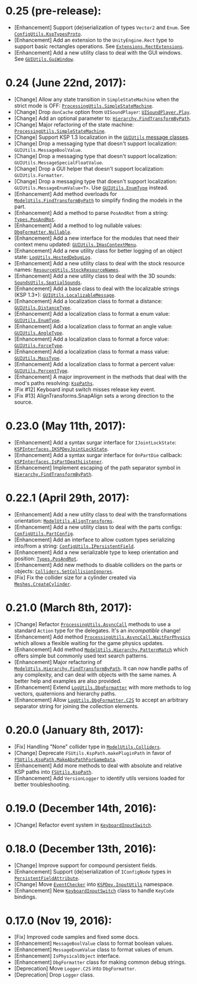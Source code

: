 # 0.25 (pre-release):
* [Enhancement] Support (de)serialization of types `Vector2` and `Enum`. See [`ConfigUtils.KspTypesProto`](http://ihsoft.github.io/KSPDev/Utils/html/T_KSPDev_ConfigUtils_KspTypesProto.htm).
* [Enhancement] Add an extension to the `UnityEngine.Rect` type to support basic rectangles operations. See [`Extensions.RectExtensions`](http://ihsoft.github.io/KSPDev/Utils/html/T_KSPDev_Extensions_RectExtensions.htm).
* [Enhancement] Add a new utility class to deal with the GUI windows. See [`GUIUtils.GuiWindow`](http://ihsoft.github.io/KSPDev/Utils/html/T_KSPDev_GUIUtils_GuiWindow.htm).

# 0.24 (June 22nd, 2017):
* [Change] Allow any state transition in `SimpleStateMachine` when the strict mode is OFF: [`ProcessingUtils.SimpleStateMachine`](http://ihsoft.github.io/KSPDev/Utils/html/T_KSPDev_ProcessingUtils_SimpleStateMachine_1.htm).
* [Change] Drop `donCache` option from `UISoundPlayer`: [`UISoundPlayer.Play`](http://ihsoft.github.io/KSPDev/Utils/html/M_KSPDev_GUIUtils_UISoundPlayer_Play.htm).
* [Change] Add an optional parameter to: [`Hierarchy.FindTransformByPath`](http://ihsoft.github.io/KSPDev/Utils/html/M_KSPDev_ModelUtils_Hierarchy_FindTransformByPath_1.htm).
* [Change] Major refactoring of the state machine: [`ProcessingUtils.SimpleStateMachine`](http://ihsoft.github.io/KSPDev/Utils/html/T_KSPDev_ProcessingUtils_SimpleStateMachine_1.htm).
* [Change] Support KSP 1.3 localization in the [`GUIUtils` message classes](http://ihsoft.github.io/KSPDev/Utils/html/N_KSPDev_GUIUtils.htm).
* [Change] Drop a messaging type that doesn't support localization: `GUIUtils.MessageBoolValue`.
* [Change] Drop a messaging type that doesn't support localization: `GUIUtils.MessageSpecialFloatValue`.
* [Change] Drop a GUI helper that doesn't support localization: `GUIUtils.Formatter`.
* [Change] Drop a messaging type that doesn't support localization: `GUIUtils.MessageEnumValue<T>`. Use [`GUIUtils.EnumType`](http://ihsoft.github.io/KSPDev/Utils/html/T_KSPDev_GUIUtils_EnumType_1.htm) instead.
* [Enhancement] Add method overloads for [`ModelUtils.FindTransformByPath`](http://ihsoft.github.io/KSPDev/Utils/html/T_KSPDev_ModelUtils_Hierarchy.htm) to simplify finding the models in the part.
* [Enhancement] Add a method to parse `PosAndRot` from a string: [`Types.PosAndRot`](http://ihsoft.github.io/KSPDev/Utils/html/T_KSPDev_Types_PosAndRot.htm).
* [Enhancement] Add a method to log nullable values: [`DbgFormatter.Nullable`](http://ihsoft.github.io/KSPDev/Utils/html/M_KSPDev_LogUtils_DbgFormatter_Nullable.htm).
* [Enhancement] Add a new interface for the modules that need their context menu updated: [`GUIUtils.IHasContextMenu`](http://ihsoft.github.io/KSPDev/Utils/html/T_KSPDev_GUIUtils_IHasContextMenu.htm).
* [Enhancement] Add a new utility class for better logging of an object state: [`LogUtils.HostedDebugLog`](http://ihsoft.github.io/KSPDev/Utils/html/T_KSPDev_LogUtils_HostedDebugLog.htm).
* [Enhancement] Add a new utility class to deal with the stock resource names: [`ResourceUtils.StockResourceNames`](http://ihsoft.github.io/KSPDev/Utils/html/T_KSPDev_ResourceUtils_StockResourceNames.htm).
* [Enhancement] Add a new utility class to deal with the 3D sounds: [`SoundsUtils.SpatialSounds`](http://ihsoft.github.io/KSPDev/Utils/html/T_KSPDev_SoundsUtils_SpatialSounds.htm).
* [Enhancement] Add a base class to deal with the localizable strings (KSP 1.3+): [`GUIUtils.LocalizableMessage`](http://ihsoft.github.io/KSPDev/Utils/html/T_KSPDev_GUIUtils_LocalizableMessage.htm).
* [Enhancement] Add a localization class to format a distance: [`GUIUtils.DistanceType`](http://ihsoft.github.io/KSPDev/Utils/html/T_KSPDev_GUIUtils_DistanceType.htm).
* [Enhancement] Add a localization class to format a enum value: [`GUIUtils.EnumType`](http://ihsoft.github.io/KSPDev/Utils/html/T_KSPDev_GUIUtils_EnumType_1.htm).
* [Enhancement] Add a localization class to format an angle value: [`GUIUtils.AngleType`](http://ihsoft.github.io/KSPDev/Utils/html/T_KSPDev_GUIUtils_AngleType.htm).
* [Enhancement] Add a localization class to format a force value: [`GUIUtils.ForceType`](http://ihsoft.github.io/KSPDev/Utils/html/T_KSPDev_GUIUtils_ForceType.htm).
* [Enhancement] Add a localization class to format a mass value: [`GUIUtils.MassType`](http://ihsoft.github.io/KSPDev/Utils/html/T_KSPDev_GUIUtils_MassType.htm).
* [Enhancement] Add a localization class to format a percent value: [`GUIUtils.PercentType`](http://ihsoft.github.io/KSPDev/Utils/html/T_KSPDev_GUIUtils_PercentType.htm).
* [Enhancement] A major improvement in the methods that deal with the mod's paths resolving: [`KspPaths`](http://ihsoft.github.io/KSPDev/Utils/html/N_KSPDev_KspPaths.htm).
* [Fix #12] Keyboard input switch misses release key event.
* [Fix #13] AlignTransforms.SnapAlign sets a wrong direction to the source.

# 0.23.0 (May 11th, 2017):
* [Enhancement] Add a syntax surgar interface for `IJointLockState`: [`KSPInterfaces.IKSPDevJointLockState`](http://ihsoft.github.io/KSPDev/Utils/html/T_KSPDev_KSPInterfaces_IKSPDevJointLockState.htm).
* [Enhancement] Add a syntax surgar interface for `OnPartDie` callback: [`KSPInterfaces.IsPartDeathListener`](http://ihsoft.github.io/KSPDev/Utils/html/T_KSPDev_KSPInterfaces_IsPartDeathListener.htm).
* [Enhancement] Implement escaping of the path separator symbol in [`Hierarchy.FindTransformByPath`](http://ihsoft.github.io/KSPDev/Utils/html/M_KSPDev_ModelUtils_Hierarchy_FindTransformByPath.htm).

# 0.22.1 (April 29th, 2017):
* [Enhancement] Add a new utility class to deal with the transformations orientation: [`ModelUtils.AlignTransforms`](http://ihsoft.github.io/KSPDev/Utils/html/T_KSPDev_ModelUtils_AlignTransforms.htm).
* [Enhancement] Add a new utility class to deal with the parts configs: [`ConfigUtils.PartConfig`](http://ihsoft.github.io/KSPDev/Utils/html/T_KSPDev_ConfigUtils_PartConfig.htm).
* [Enhancement] Add an interface to allow custom types serializing into/from a string: [`ConfigUtils.IPersistentField`](http://ihsoft.github.io/KSPDev/Utils/html/T_KSPDev_ConfigUtils_IPersistentField.htm).
* [Enhancement] Add a new serializable type to keep orientation and position: [`Types.PosAndRot`](http://ihsoft.github.io/KSPDev/Utils/html/T_KSPDev_Types_PosAndRot.htm).
* [Enhancement] Add new methods to disable colliders on the parts or objects: [`Colliders.SetCollisionIgnores`](http://ihsoft.github.io/KSPDev/Utils/html/M_KSPDev_ModelUtils_Colliders_SetCollisionIgnores.htm).
* [Fix] Fix the collider size for a cylinder created via [`Meshes.CreateCylinder`](http://ihsoft.github.io/KSPDev/Utils/html/M_KSPDev_ModelUtils_Meshes_CreateCylinder.htm).

# 0.21.0 (March 8th, 2017):
* [Change] Refactor [`ProcessingUtils.AsyncCall`](http://ihsoft.github.io/KSPDev/Utils/html/T_KSPDev_ProcessingUtils_AsyncCall.htm) methods to use a standard `Action` type for the delegates. It's an _incompatible_ change!
* [Enhancement] Add method [`ProcessingUtils.AsyncCall.WaitForPhysics`](http://ihsoft.github.io/KSPDev/Utils/html/M_KSPDev_ProcessingUtils_AsyncCall_WaitForPhysics.htm) which allows a flexible waiting for the game physics updates.
* [Enhancement] Add method [`ModelUtils.Hierarchy.PatternMatch`](http://ihsoft.github.io/KSPDev/Utils/html/M_KSPDev_ModelUtils_Hierarchy_PatternMatch.htm) which offers simple but commonly used text search patterns.
* [Enhancement] Major refactoring of [`ModelUtils.Hierarchy.FindTransformByPath`](http://ihsoft.github.io/KSPDev/Utils/html/M_KSPDev_ModelUtils_Hierarchy_FindTransformByPath_1.htm). It can now handle paths of any complexity, and can deal with objects with the same names. A better help and examples are also provided.
* [Enhancement] Extend [`LogUtils.DbgFormatter`](http://ihsoft.github.io/KSPDev/Utils/html/T_KSPDev_LogUtils_DbgFormatter.htm) with more methods to log vectors, quaternions and hierarchy paths.
* [Enhancement] Allow [`LogUtils.DbgFormatter.C2S`](http://ihsoft.github.io/KSPDev/Utils/html/M_KSPDev_LogUtils_DbgFormatter_C2S__1.htm) to accept an arbitrary separator string for joining the collection elements.

# 0.20.0 (January 8th, 2017):
* [Fix] Handling "None" collider type in [`ModelUtils.Colliders`](http://ihsoft.github.io/KSPDev/Utils/html/T_KSPDev_ModelUtils_Colliders.htm).
* [Change] Deprecate `FSUtils.KspPath.makePluginPath` in favor of [`FSUtils.KspPath.MakeAbsPathForGameData`](http://ihsoft.github.io/KSPDev/Utils/html/M_KSPDev_FSUtils_KspPaths_MakeAbsPathForGameData.htm).
* [Enhancement] Add more methods to deal with absolute and relative KSP paths into [`FSUtils.KspPath`](http://ihsoft.github.io/KSPDev/Utils/html/T_KSPDev_FSUtils_KspPaths.htm).
* [Enhancement] Add `VersionLogger` to identify utils versions loaded for better troubleshooting.

# 0.19.0 (December 14th, 2016):
* [Change] Refactor event system in [`KeyboardInputSwitch`](http://ihsoft.github.io/KSPDev/Utils/html/T_KSPDev_InputUtils_KeyboardInputSwitch.htm).

# 0.18.0 (December 13th, 2016):
* [Change] Improve support for compound persistent fields.
* [Enhancement] Support (de)serialization of `IConfigNode` types in [`PersistentFieldAttribute`](http://ihsoft.github.io/KSPDev/Utils/html/T_KSPDev_ConfigUtils_PersistentFieldAttribute.htm).
* [Change] Move [`EventChecker`](http://ihsoft.github.io/KSPDev/Utils/html/T_KSPDev_InputUtils_EventChecker.htm) into [`KSPDev.InputUtils`](http://ihsoft.github.io/KSPDev/Utils/html/N_KSPDev_InputUtils.htm) namespace.
* [Enhancement] New [`KeyboardInputSwitch`](http://ihsoft.github.io/KSPDev/Utils/html/T_KSPDev_InputUtils_KeyboardInputSwitch.htm) class to handle `KeyCode` bindings.

# 0.17.0 (Nov 19, 2016):
* [Fix] Improved code samples and fixed some docs.
* [Enhancement] `MessageBoolValue` class to format boolean values.
* [Enhancement] `MessageEnumValue` class to format values of enum.
* [Enhancement] `IsPhysicalObject` interface.
* [Enhancement] `DbgFormatter` class for making common debug strings.
* [Deprecation] Move `Logger.C2S` into `DbgFormatter`.
* [Deprecation] Drop `Logger` class.
